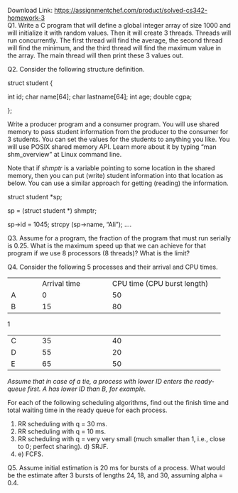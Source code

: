 Download Link: https://assignmentchef.com/product/solved-cs342-homework-3
<br>
Q1. Write a C program that will define a global integer array of size 1000 and will initialize it with random values. Then it will create 3 threads. Threads will run concurrently. The first thread will find the average, the second thread will find the minimum, and the third thread will find the maximum value in the array. The main thread will then print these 3 values out.

Q2. Consider the following structure definition.

struct student {

int id;               char name[64];            char lastname[64];  int age;            double cgpa;

};

Write a producer program and a consumer program. You will use shared memory  to pass student information from the producer to the consumer for 3 students. You can set the values for the students to anything you like. You will use POSIX shared memory API. Learn more about it by typing “man shm_overview” at Linux command line.




Note that if <em>shmptr</em> is a variable pointing to some location in the shared memory, then you can put (write) student information into that location as below.  You can use a similar approach for getting (reading) the information.




struct student *sp;

sp = (struct student *) shmptr;




sp-&gt;id = 1045;  strcpy (sp-&gt;name, “Ali”);  ….




Q3. Assume for a program, the fraction of the program that must run serially is 0.25. What is the maximum speed up that we can achieve for that program if we use 8 processors (8 threads)? What is the limit?




Q4. Consider the following 5 processes and their arrival and CPU times.




<table width="433">

 <tbody>

  <tr>

   <td width="54"> </td>

   <td width="142">Arrival time</td>

   <td width="236">CPU time (CPU burst length)</td>

  </tr>

  <tr>

   <td width="54">A</td>

   <td width="142">0</td>

   <td width="236">50</td>

  </tr>

  <tr>

   <td width="54">B</td>

   <td width="142">15</td>

   <td width="236">80</td>

  </tr>

 </tbody>

</table>

1

<table width="433">

 <tbody>

  <tr>

   <td width="54">C</td>

   <td width="142">35</td>

   <td width="236">40</td>

  </tr>

  <tr>

   <td width="54">D</td>

   <td width="142">55</td>

   <td width="236">20</td>

  </tr>

  <tr>

   <td width="54">E</td>

   <td width="142">65</td>

   <td width="236">50</td>

  </tr>

 </tbody>

</table>




<em>Assume that in case of a tie, a process with lower ID enters the ready-queue first. A has lower ID than B, for example.  </em>




For each of the following scheduling algorithms, find out the finish time and total waiting time in the ready queue for each process.




<ol>

 <li>RR scheduling with q = 30 ms.</li>

 <li>RR scheduling with q = 10 ms.</li>

 <li>RR scheduling with q = very very small (much smaller than 1, i.e., close to 0; perfect sharing). d) SRJF.</li>

 <li>e) FCFS.</li>

</ol>




Q5. Assume initial estimation is 20 ms for bursts of a process. What would be the estimate after 3 bursts of lengths 24, 18, and 30, assuming alpha = 0.4.





